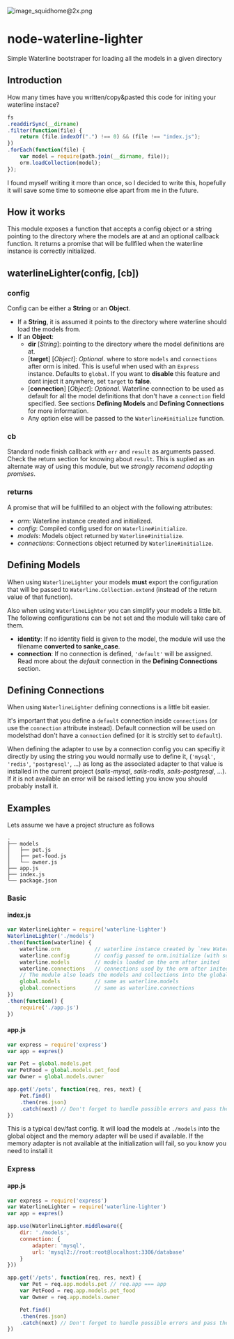 ![image_squidhome@2x.png](http://i.imgur.com/RIvu9.png)

# node-waterline-lighter
Simple Waterline bootstraper for loading all the models in a given directory

## Introduction
How many times have you written/copy&pasted this code for initing your waterline
instace?
```js
fs
.readdirSync(__dirname)
.filter(function(file) {
    return (file.indexOf(".") !== 0) && (file !== "index.js");
})
.forEach(function(file) {
    var model = require(path.join(__dirname, file));
    orm.loadCollection(model);
});
```
I found myself writing it more than once, so I decided to write this, hopefully
it will save some time to someone else apart from me in the future.

## How it works
This module exposes a function that accepts a config object or a string pointing
to the directory where the models are at and an optional callback function.
It returns a promise that will be fullfiled when the waterline instance is
correctly initialized.

## waterlineLighter(config, [cb])
### config
Config can be either a **String** or an **Object**.
* If a **String**, it is assumed it points to the directory where waterline should
load the models from.
* If an **Object**:
    * **dir** [*String*]: pointing to the directory where the model definitions are at.
    * [**target**] [*Object*]: *Optional*. where to store `models` and `connections` after orm is
        inited. This is useful when used with an `Express` instance. Defaults to `global`.
        If you want to **disable** this feature and dont inject it anywhere, set `target`
        to **false**.
    * [**connection**] [*Object*]: *Optional*. Waterline connection to be used as default for
        all the model definitions that don't have a `connection` field specified. See sections
        **Defining Models** and **Defining Connections** for more information.
    * Any option else will be passed to the `Waterline#initialize` function.

### cb
Standard node finish callback with `err` and `result` as arguments passed.
Check the return section for knowing about `result`. This is suplied as an
alternate way of using this module, but we *strongly recomend adopting promises*.

### returns
A promise that will be fullfilled to an object with the following attributes:
* *orm*: Waterline instance created and initialized.
* *config*: Compiled config used for on `Waterline#initialize`.
* *models*: Models object returned by `Waterline#initialize`.
* *connections*: Connections object returned by `Waterline#initialize`.

## Defining Models
When using `WaterlineLighter` your models **must** export the configuration that
will be passed to `Waterline.Collection.extend` (instead of the return value
of that function).
  
Also when using `WaterlineLighter` you can simplify your models a little bit. The
following configurations can be not set and the module will take care of them.
* **identity**: If no identity field is given to the model, the module will use
    the filename **converted to sanke_case**.
* **connection**: If no connection is defined, `'default'` will be assigned.
    Read more about the *default* connection in the **Defining Connections** section.

## Defining Connections
When using `WaterlineLighter` defining connections is a little bit easier.

It's important that you define a `default` connection inside `connections` (or
use the `connection` attribute instead). Default connection will be used on 
modelsthad don't have a `connection` defined (or it is strcitly set to 
`default`).

When defining the adapter to use by a connection config you can specifiy it
directly by using the string you would normally use to define it, (`'mysql'`,
`'redis'`, `'postgresql'`, ...) as long as the associated adapter to that value
is installed in the current project (*sails-mysql*, *sails-redis*,
*sails-postgresql*, ...). If it is not available an error will be raised letting
you know you should probably install it.

## Examples
Lets assume we have a project structure as follows
```
.
├── models
│   ├── pet.js
│   ├── pet-food.js
│   └── owner.js
├── app.js
├── index.js
└── package.json
```

### Basic
#### index.js
```js
var WaterlineLighter = require('waterline-lighter')
WaterlineLighter('./models')
.then(function(waterline) {
    waterline.orm           // waterline instance created by `new Waterline()`
    waterline.config        // config passed to orm.initialize (with some extra opts)
    waterline.models        // models loaded on the orm after inited
    waterline.connections   // connections used by the orm after inited
    // The module also loads the models and collections into the global object
    global.models           // same as waterline.models
    global.connections      // same as waterline.connections
})
.then(function() {
    require('./app.js')
})
```

#### app.js
```js
var express = require('express')
var app = expres()

var Pet = global.models.pet
var PetFood = global.models.pet_food
var Owner = global.models.owner

app.get('/pets', function(req, res, next) {
    Pet.find()
    .then(res.json)
    .catch(next) // Don't forget to handle possible errors and pass them to express
})
```

This is a typical dev/fast config. It will load the models at `./models` into
the global object and the memory adapter will be used if available. If the memory
adapter is not available at the initialization will fail, so you know you need to
install it

### Express
#### app.js
```js
var express = require('express')
var WaterlineLighter = require('waterline-lighter')
var app = expres()

app.use(WaterlineLighter.middleware({
    dir: './models',
    connection: {
        adapter: 'mysql',
        url: 'mysql2://root:root@localhost:3306/database'
    }
}))

app.get('/pets', function(req, res, next) {
    var Pet = req.app.models.pet // req.app === app
    var PetFood = req.app.models.pet_food
    var Owner = req.app.models.owner

    Pet.find()
    .then(res.json)
    .catch(next) // Don't forget to handle possible errors and pass them to express
})
```